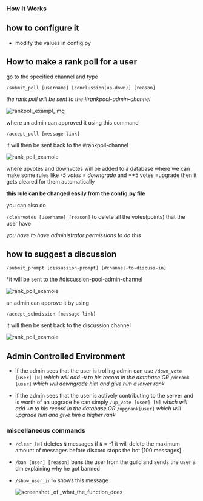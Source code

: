 ### How It Works

  

## how to configure it

- modify the values in config.py 

## How to make a rank poll for a user

go to the specified channel and type


```/submit_poll [username] [conclussion(up-down)] [reason] ```

*the rank poll will be sent to the #rankpool-admin-channel*

![rankpoll_exampl_img](imgs/rankpoll_admin_channel_example.png)

where an admin can approved it using this command

```/accept_poll [message-link]``` 

it will then be sent back to the #rankpoll-channel

![rank_poll_examole](/imgs/rankpoll_example.png)


 where upvotes and downvotes will be added to a database where we can make some rules like *-5 votes = downgrade*  and *+5 votes =upgrade then it gets cleared for them automatically  
 
 **this rule can be changed easily from the config.py file**

 

you can also do

```/clearvotes [username] [reason]``` to delete all the votes(points) that the user have

*you have to have administrator permissions to do this*

## how to suggest a discussion

  
```/submit_prompt [dissussion-prompt] [#channel-to-discuss-in]```

*it will be sent to the #discussion-pool-admin-channel

![rank_poll_examole](/imgs/discussion_prompt_admin_channel_example.png)

an admin can approve it by using  

```/accept_submission [message-link]``` 


it will then be sent back to the discussion channel

![rank_poll_examole](/imgs/discussion_prompt_example.png)

## Admin Controlled Environment

- if the admin sees that the user is trolling admin can use ```/down_vote [user] [N]``` *which will 
  add -`N` to his record in the database OR* ```/derank [user]``` *which will downgrade him and give him a lower rank*

- if the admin sees that the user is actively contributing to the server and is worth of an upgrade he can simply ```/up_vote [user] [N]``` *which will add +`N` to his record in the database* *OR* ```/upgrank[user]``` *which will upgrade him and give him a higher rank*



### miscellaneous commands

- `/clear [N]` deletes `N` messages if `N` = -1 it will delete the maximum amount of messages before discord stops the bot [100 messages] 

- `/ban [user] [reason]` bans the user from the guild and sends the user a dm explaining why he got banned 

- `/show_user_info` shows this message

  ![screenshot _of _what_the_function_does](/imgs/show_users_info.png)
  
